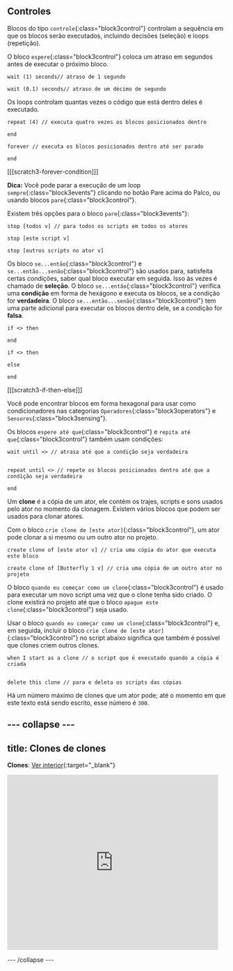 ## Controles

Blocos do tipo `controle`{:class="block3control"} controlam a sequência em que os blocos serão executados, incluindo decisões (seleção) e loops (repetição).


O bloco `espere`{:class="block3control"} coloca um atraso em segundos antes de executar o próximo bloco.

```blocks3
wait (1) seconds// atraso de 1 segundo

wait (0.1) seconds// atraso de um décimo de segundo
```

Os loops controlam quantas vezes o código que está dentro deles é executado.

```blocks3
repeat (4) // executa quatro vezes os blocos posicionados dentro

end
```

```blocks3
forever // executa os blocos posicionados dentro até ser parado

end
```

[[[scratch3-forever-condition]]]

**Dica:** Você pode parar a execução de um loop `sempre`{:class="block3events"} clicando no botão Pare acima do Palco, ou usando blocos `pare`{:class="block3control"}.

Existem três opções para o bloco `pare`{:class="block3events"}:

```blocks3
stop [todos v] // para todos os scripts em todos os atores

stop [este script v]

stop [outros scripts no ator v]
```

Os bloco `se...então`{:class="block3control"} e `se...então...senão`{:class="block3control"} são usados para, satisfeita certas condições, saber qual bloco executar em seguida. Isso às vezes é chamado de **seleção**. O bloco `se...então`{:class="block3control"} verifica uma **condição** em forma de hexágono e executa os blocos, se a condição for **verdadeira**. O bloco `se...então...senão`{:class="block3control"} tem uma parte adicional para executar os blocos dentro dele, se a condição for **falsa**.

```blocks3
if <> then

end

if <> then

else

end
```

[[[scratch3-if-then-else]]]

Você pode encontrar blocos em forma hexagonal para usar como condicionadores nas categorias `Operadores`{:class="block3operators"} e `Sensores`{:class="block3sensing"}.

Os blocos `espere até que`{:class="block3control"} e `repita até que`{:class="block3control"} também usam condições:

```blocks3
wait until <> // atrasa até que a condição seja verdadeira


repeat until <> // repete os blocos posicionados dentro até que a condição seja verdadeira

end
```

Um **clone** é a cópia de um ator, ele contém os trajes, scripts e sons usados pelo ator no momento da clonagem. Existem vários blocos que podem ser usados para clonar atores.

Com o bloco `crie clone de [este ator]`{:class="block3control"}, um ator pode clonar a si mesmo ou um outro ator no projeto.

```blocks3
create clone of [este ator v] // cria uma cópia do ator que executa este bloco

create clone of [Butterfly 1 v] // cria uma cópia de um outro ator no projeto
```

O bloco `quando eu começar como um clone`{:class="block3control"} é usado para executar um novo script uma vez que o clone tenha sido criado. O clone existirá no projeto até que o bloco `apague este clone`{:class="block3control"} seja usado.

Usar o bloco `quando eu começar como um clone`{:class="block3control"} e, em seguida, incluir o bloco `crie clone de [este ator]`{:class="block3control"} no script abaixo significa que também é possível que clones criem outros clones.

```blocks3
when I start as a clone // o script que é executado quando a cópia é criada


delete this clone // para e deleta os scripts das cópias
```

Há um número máximo de clones que um ator pode; até o momento em que este texto está sendo escrito, esse número é `300`.

--- collapse ---
---
title: Clones de clones
---

**Clones**: [Ver interior](https://scratch.mit.edu/projects/567544298/editor){:target="_blank"}

<div class="scratch-preview">
  <iframe src="https://scratch.mit.edu/projects/567544298/embed" allowtransparency="true" width="485" height="402" frameborder="0" scrolling="no" allowfullscreen></iframe>
</div>

--- /collapse ---

